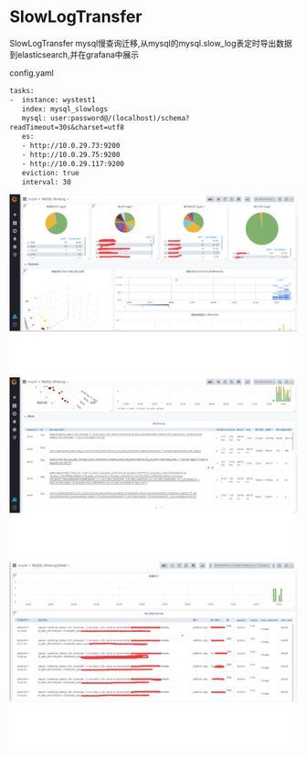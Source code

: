 # SlowLogTransfer
 SlowLogTransfer
mysql慢查询迁移,从mysql的mysql.slow_log表定时导出数据到elasticsearch,并在grafana中展示

config.yaml
```
tasks:
-  instance: wystest1
   index: mysql_slowlogs
   mysql: user:password@/(localhost)/schema?readTimeout=30s&charset=utf8
   es:
   - http://10.0.29.73:9200
   - http://10.0.29.75:9200
   - http://10.0.29.117:9200
   eviction: true
   interval: 30
```

![image1](mysqlslowlog-grafana-dashboard1.png)
![image2](mysqlslowlog-grafana-dashboard2.png)
![image3](mysqlslowlog-grafana-dashboard3.png)
